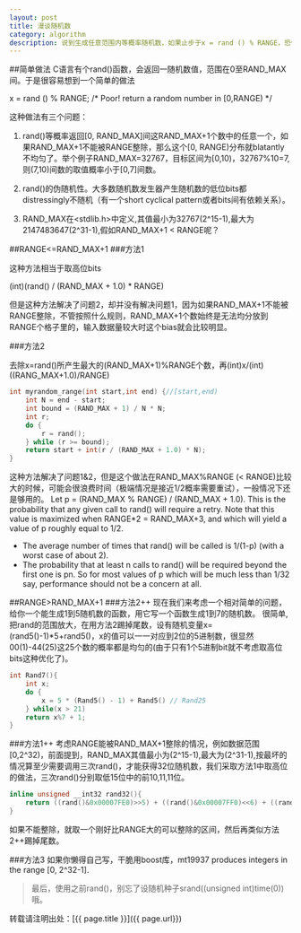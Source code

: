```yaml
---
layout: post
title: 漫谈随机数
category: algorithm
description: 说到生成任意范围内等概率随机数，如果止步于x = rand () % RANGE，恐怕有点不够意思
---
```

##简单做法
C语言有个rand()函数，会返回一随机数值，范围在0至RAND_MAX间。于是很容易想到一个简单的做法

x = rand () % RANGE; /* Poor! return a random number in [0,RANGE) */ 

这种做法有三个问题：

1. rand()等概率返回[0, RAND_MAX]间这RAND_MAX+1个数中的任意一个，如果RAND_MAX+1不能被RANGE整除，那么这个[0, RANGE)分布就blatantly不均匀了。举个例子RAND_MAX=32767，目标区间为[0,10)，32767%10=7,则(7,10)间数的取值概率小于[0,7]间数。

2. rand()的伪随机性。大多数随机数发生器产生随机数的低位bits都distressingly不随机（有一个short cyclical pattern或者bits间有依赖关系）。

3. RAND_MAX在<stdlib.h>中定义,其值最小为32767(2^15-1),最大为2147483647(2^31-1),假如RAND_MAX+1 < RANGE呢？

##RANGE<=RAND_MAX+1
###方法1

这种方法相当于取高位bits

(int)(rand() / (RAND_MAX + 1.0) * RANGE)

但是这种方法解决了问题2，却并没有解决问题1，因为如果RAND_MAX+1不能被RANGE整除，不管按照什么规则，RAND_MAX+1个数始终是无法均分放到RANGE个格子里的，输入数据量较大时这个bias就会比较明显。
 
###方法2

去除x=rand()所产生最大的(RAND_MAX+1)%RANGE个数，再(int)x/(int)((RANG_MAX+1.0)/RANGE)
```cpp
int myrandom_range(int start,int end) {//[start,end)
    int N = end - start;
    int bound = (RAND_MAX + 1) / N * N;
    int r;
    do {
        r = rand();
    } while (r >= bound);
    return start + int(r / (RAND_MAX + 1.0) * N);
}
```
这种方法解决了问题1&2，但是这个做法在RAND_MAX%RANGE (< RANGE)比较大的时候，可能会很浪费时间（极端情况是接近1/2概率需要重试），一般情况下还是够用的。
Let p = (RAND_MAX % RANGE) / (RAND_MAX + 1.0). This is the probability that any given call to rand() will require a retry. Note that this value is maximized when RANGE*2 = RAND_MAX+3, and which will yield a value of p roughly equal to 1/2.
- The average number of times that rand() will be called is 1/(1-p) (with a worst case of about 2).
- The probability that at least n calls to rand() will be required beyond the first one is pn.
So for most values of p which will be much less than 1/32 say, performance should not be a concern at all.

##RANGE>RAND_MAX+1
###方法2++
现在我们来考虑一个相对简单的问题，给你一个能生成1到5随机数的函数，用它写一个函数生成1到7的随机数。
很简单,把rand的范围放大，在用方法2踢掉尾数，设有随机变量x=(rand5()-1)*5+rand5()，x的值可以一一对应到2位的5进制数，很显然00(1)-44(25)这25个数的概率都是均匀的(由于只有1个5进制bit就不考虑取高位bits这种优化了)。
```cpp
int Rand7(){
	int x;
    do {
        x = 5 * (Rand5() - 1) + Rand5() // Rand25
    } while(x > 21)
    return x%7 + 1;
}
```

###方法1++
考虑RANGE能被RAND_MAX+1整除的情况，例如数据范围[0,2^32)，前面提到，RAND_MAX其值最小为(2^15-1),最大为(2^31-1),按最坏的情况算至少需要调用三次rand()，才能获得32位随机数，我们采取方法1中取高位的做法，三次rand()分别取低15位中的前10,11,11位。
```cpp
inline unsigned __int32 rand32(){
    return ((rand()&0x00007FE0)>>5) + ((rand()&0x00007FF0)<<6) + ((rand()&0x00007FF0)<<17);
}
``` 
如果不能整除，就取一个刚好比RANGE大的可以整除的区间，然后再类似方法2++踢掉尾数。

###方法3
如果你懒得自己写，干脆用boost库，mt19937 produces integers in the range [0, 2^32-1].

>最后，使用之前rand()，别忘了设随机种子srand((unsigned int)time(0))哦。

转载请注明出处：[{{ page.title }}]({{ page.url}})



